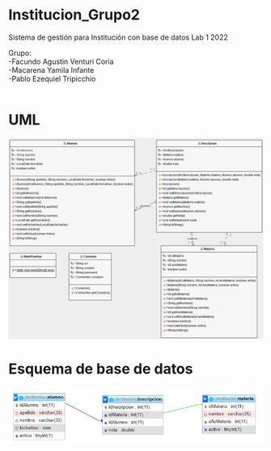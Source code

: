 # Institucion_Grupo2
Sistema de gestión para Institución con base de datos
Lab 1 2022

Grupo: <br>
-Facundo Agustin Venturi Coria<br>
-Macarena Yamila Infante<br>
-Pablo Ezequiel Tripicchio<br>
<br>
# UML

![image](https://github.com/fakuventuri/Institucion_Grupo2/blob/pruebas-readme/Institucion_Grupo2_UML.png?raw=true)

# Esquema de base de datos
![image](https://github.com/fakuventuri/Institucion_Grupo2/blob/pruebas-readme/institucion_Grupo2_BaseDeDatos.png?raw=true)
